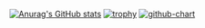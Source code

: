 [![Anurag's GitHub stats](https://github-readme-stats.vercel.app/api?username=PepeBlinksho)](https://github.com/PepeBlinksho/github-readme-stats)
[![trophy](https://github-profile-trophy.vercel.app/?username=PepeBlinksho)](https://github.com/PepeBlinksho/github-profile-trophy)
[![github-chart](https://github-chart.vercel.app/api?user=PepeBlinksho)](https://github.com/PepeBlinksho/github-chart)
